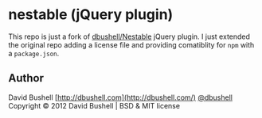 # nestable (jQuery plugin)
This repo is just a fork of [dbushell/Nestable](https://github.com/dbushell/Nestable) jQuery plugin. 
I just extended the original repo adding a license file and providing comatiblity for `npm` with a `package.json`.

## Author
David Bushell [http://dbushell.com](http://dbushell.com/) [@dbushell](http://twitter.com/dbushell/)
Copyright © 2012 David Bushell | BSD & MIT license

